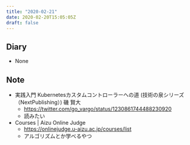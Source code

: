 ```yaml
---
title: "2020-02-21"
date: 2020-02-20T15:05:05Z
draft: false
---
```


## Diary

* None

## Note

* 実践入門 Kubernetesカスタムコントローラーへの道 (技術の泉シリーズ（NextPublishing）) 磯 賢大
  * https://twitter.com/go_vargo/status/1230861744488230920
  * 読みたい
* Courses | Aizu Online Judge
  * https://onlinejudge.u-aizu.ac.jp/courses/list
  * アルゴリズムとか学べるやつ
